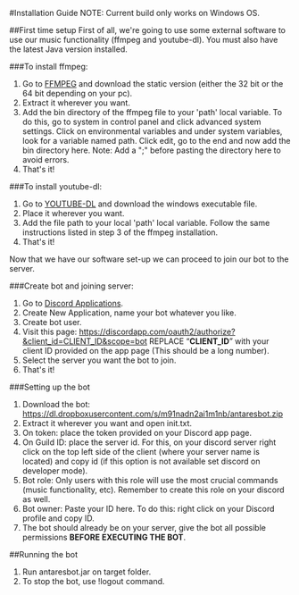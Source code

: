 #Installation Guide
NOTE: Current build only works on Windows OS. 

##First time setup
First of all, we're going to use some external software to use our music functionality (ffmpeg and youtube-dl). 
You must also have the latest Java version installed.

###To install ffmpeg:
1. Go to [FFMPEG](https://ffmpeg.zeranoe.com/builds) and download the static version (either the 32 bit or the 64 bit depending on your pc).
2. Extract it wherever you want. 
3. Add the bin directory of the ffmpeg file to your 'path' local variable. To do this, go to system in control panel and click advanced system settings. Click on environmental variables and under system variables, look for a variable named path. Click edit, go to the end and now add the bin directory here. Note: Add a ";" before pasting the directory here to avoid errors.   
4. That's it!

###To install youtube-dl:
1. Go to [YOUTUBE-DL](https://rg3.github.io/youtube-dl/download.html) and download the windows executable file.
2. Place it wherever you want.
3. Add the file path to your local 'path' local variable. Follow the same instructions listed in step 3 of the ffmpeg installation. 
4. That's it!

Now that we have our software set-up we can proceed to join our bot to the server.

###Create bot and joining server:
1. Go to [Discord Applications](https://discordapp.com/developers/applications/me).
2. Create New Application, name your bot whatever you like.
3. Create bot user.
4. Visit this page: https://discordapp.com/oauth2/authorize?&client_id=CLIENT_ID&scope=bot REPLACE “**CLIENT_ID**” with your client ID provided on the app page (This should be a long number).
5. Select the server you want the bot to join.
6. That's it!

###Setting up the bot
1. Download the bot: https://dl.dropboxusercontent.com/s/m91nadn2ai1m1nb/antaresbot.zip
2. Extract it wherever you want and open init.txt.
3. On token: place the token provided on your Discord app page.
4. On Guild ID: place the server id. For this, on your discord server right click on the top left side of the client (where your server name is located) and copy id (if this option is not available set discord on developer mode).
5. Bot role: Only users with this role will use the most crucial commands (music functionality, etc). Remember to create this role on your discord as well.
6. Bot owner: Paste your ID here. To do this: right click on your Discord profile and copy ID.
6. The bot should already be on your server, give the bot all possible permissions **BEFORE EXECUTING THE BOT**.

##Running the bot
1. Run antaresbot.jar on target folder.
2. To stop the bot, use !logout command.
